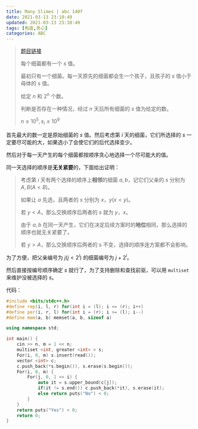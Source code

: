 ```yaml
---
title: Many Slimes | abc 140f
date: 2021-03-13 23:10:49
updated: 2021-03-13 23:10:49
tags: [构造,贪心]
categories: ABC
---
```

> [题目链接](https://atcoder.jp/contests/abc140/tasks/abc140_f)
>
> 每个细菌都有一个 $s$ 值。
>
> 最初只有一个细菌。每一天原先的细菌都会生一个孩子，且孩子的 $s$ 值小于母体的 $s$ 值。
>
> 给定 $n$ 和 $2^n$ 个数。
>
> 判断是否存在一种情况，经过 $n$ 天后所有细菌的 $s$ 值为给定的数。
>
> $n \le 10^5,s_i \le 10^9$

首先最大的数一定是原始细菌的 $s$ 值。然后考虑第 $i$ 天的细菌，它们所选择的 $s$ 一定要尽可能的大，如果选小了会使它们的后代选择变少。

然后对于每一天产生的每个细菌都按顺序贪心地选择一个尽可能大的值。

同一天选择的顺序是**无关紧要**的，下面给出证明：

> 考虑第 $i$ 天有两个选择的顺序上**相邻**的细菌  $a, b$，记它们父亲的 s 分别为 $A, B (A < B)$。
>
> 如果让 $a$ 先选，且两者的 $s$ 分别为 $x，y(x < y)$。
>
> 若 $y < A$，那么交换顺序后两者的 $s$ 就为 $y，x$。
>
> 由于 $a, b$ 在同一天产生，它们在决定后续方案时的**地位**相同，那么选择的顺序也就无关紧要了。
>
> 若 $y > A$，那么交换顺序后两者的 s 不变，选择的顺序连方案都不会影响。

为了方便，把父亲编号为 $j(j<2^i)$ 的细菌编号为 $j+2^i$。

然后直接按编号顺序确定 $s$ 就行了，为了支持删除和查找前驱，可以用 ```multiset``` 来维护没被选择的 $s$。

代码：

```cpp
#include <bits/stdc++.h>
#define rep(i, l, r) for(int i = (l); i <= (r); i++)
#define per(i, r, l) for(int i = (r); i >= (l); i--)
#define mem(a, b) memset(a, b, sizeof a)

using namespace std;

int main() {
    cin >> n, m = 1 << n;
    multiset <int, greater <int> > s;
    For(i, 0, m) s.insert(read());
    vector <int> c;
    c.push_back(*s.begin()), s.erase(s.begin());
    For(i, 0, m) {
        For(j, 0, 1 << i) {
            auto it = s.upper_bound(c[j]);
            if(it != s.end()) c.push_back(*it), s.erase(it);
            else return puts("No") < 0;
        }
    }
    return puts("Yes") < 0;
    return 0;
}
```

